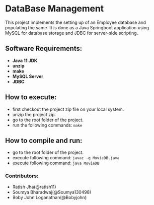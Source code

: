 # DataBase Management

This project implements the setting up of an Employee database and populating the same. It is done as a Java Springboot application using MySQL for database storage and JDBC for server-side scripting.

## Software Requirements:
- **Java 11 JDK**
- **unzip**
- **make**
- **MySQL Server**
- **JDBC**
## How to execute:
- first checkout the project zip file on your local system.
- unzip the project zip.
- go to the root folder of the project.
- run the following commands: `make`

## How to compile and run:
- go to the root folder of the project.
- execute following command: 
`javac -g MovieDB.java`
- execute following command: 
`java MovieDB`



### Contributors:
- Ratish Jha(@ratish11)
- Soumya Bharadwaj(@Soumya130498)
- Boby John Loganathan(@Bobyjohn)